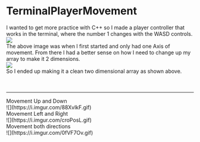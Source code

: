 # TerminalPlayerMovement
 I wanted to get more practice with C++ so I made a player controller that works in the terminal, where the number 1 changes with the WASD controls. <br>
![](https://i.imgur.com/YUbGi6s.gif) <br>
The above image was when I first started and only had one Axis of movement. From there I had a better sense on how I need to change up my array to make it 2 dimensions. <br>
![](https://cdn.discordapp.com/attachments/841945708780191785/841951843852615680/unknown.png)<br>
So I ended up making it a clean two dimensional array as shown above. <br> <br> <br>
<hr>
Movement Up and Down <br>
![](https://i.imgur.com/88XvlkF.gif) <br>
Movement Left and Right <br>
![](https://i.imgur.com/croPosL.gif) <br>
Movement both directions <br>
![](https://i.imgur.com/0fVF7Ov.gif)
